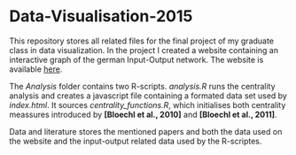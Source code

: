 # Data-Visualisation-2015

This repository stores all related files for the final project of my graduate class in data visualization. 
In the project I created a website containing an interactive graph of the german Input-Output network. The website is available [here](http://felixgse.github.io/Data-Visualisation-2015/).

The *Analysis* folder contains two R-scripts. *analysis.R* runs the centrality analysis and creates a javascript file containing a formated data set used by *index.html*. It sources *centrality_functions.R*, which initialises both centrality meassures introduced by **[Bloechl et al., 2010]** and **[Bloechl et al., 2011]**. 

Data and literature stores the mentioned papers and both the data used on the website and the input-output related data used by the R-scriptes. 